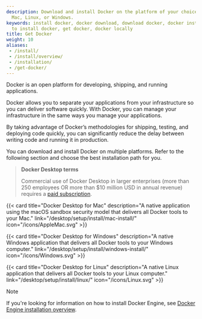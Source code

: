 ```yaml
---
description: Download and install Docker on the platform of your choice, including
  Mac, Linux, or Windows.
keywords: install docker, docker download, download docker, docker installation, how
  to install docker, get docker, docker locally
title: Get Docker
weight: 10
aliases:
 - /install/
 - /install/overview/
 - /installation/
 - /get-docker/
---
```


Docker is an open platform for developing, shipping, and running applications.

Docker allows you to separate your applications from your infrastructure so you
can deliver software quickly. With Docker, you can manage your infrastructure in
the same ways you manage your applications. 

By taking advantage of Docker’s
methodologies for shipping, testing, and deploying code quickly, you can
significantly reduce the delay between writing code and running it in production.

You can download and install Docker on multiple platforms. Refer to the following
section and choose the best installation path for you.

> **Docker Desktop terms**
>
> Commercial use of Docker Desktop in larger enterprises (more than 250
> employees OR more than $10 million USD in annual revenue) requires a [paid
> subscription](https://www.docker.com/pricing/).

<div class="not-prose">
{{< card
  title="Docker Desktop for Mac"
  description="A native application using the macOS sandbox security model that delivers all Docker tools to your Mac."
  link="/desktop/setup/install/mac-install/"
  icon="/icons/AppleMac.svg" >}}

{{< card
  title="Docker Desktop for Windows"
  description="A native Windows application that delivers all Docker tools to your Windows computer."
  link="/desktop/setup/install/windows-install/"
  icon="/icons/Windows.svg" >}}

{{< card
  title="Docker Desktop for Linux"
  description="A native Linux application that delivers all Docker tools to your Linux computer."
  link="/desktop/setup/install/linux/"
  icon="/icons/Linux.svg" >}}
</div>

> [!NOTE]
>
> If you're looking for information on how to install Docker Engine, see [Docker Engine installation overview](/engine/install/).
